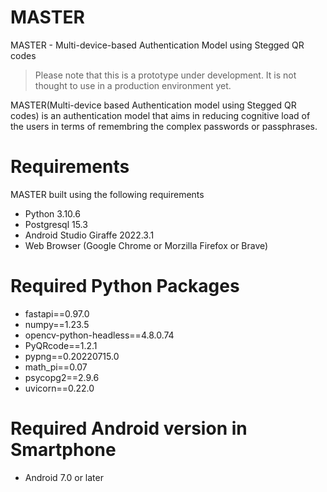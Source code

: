 # MASTER
MASTER - Multi-device-based Authentication Model using Stegged QR codes

> Please note that this is a prototype under development. It is not thought to use in a production environment yet.

MASTER(Multi-device based Authentication model using Stegged QR codes) is an authentication model that aims in reducing cognitive load of the users in terms of remembring the complex passwords or passphrases.

# Requirements 

MASTER built using the following requirements
- Python 3.10.6
- Postgresql 15.3
- Android Studio Giraffe 2022.3.1
- Web Browser (Google Chrome or Morzilla Firefox or Brave)

# Required Python Packages
- fastapi==0.97.0
- numpy==1.23.5
- opencv-python-headless==4.8.0.74
- PyQRcode==1.2.1
- pypng==0.20220715.0
- math_pi==0.07
- psycopg2==2.9.6
- uvicorn==0.22.0

# Required Android version in Smartphone
- Android 7.0 or later
